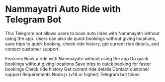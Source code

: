 
# Nammayatri Auto Ride with Telegram Bot
This Telegram bot allows users to book auto rides with Nammayatri without using the app. Users can also do quick bookings without giving locations, save trips to quick booking, check ride history, get current ride details, and contact customer support.

Features
Book a ride with Nammayatri without using the app
Do quick bookings without giving locations
Save trips to quick booking for faster bookings
Check ride history
Get current ride details
Contact customer support
Requirements
Node.js (v14 or higher)
Telegram bot token
